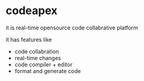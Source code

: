# codeapex
it is real-time opensource code collabrative platform 

it has features like 
- code collabration
- real-time changes
- code compiler + editor
- format and generate code
